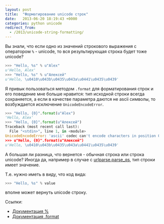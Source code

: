 ```yaml
---
layout: post
title:  "Форматирование unicode строк"
date:   2013-06-20 18:19:43 +0000
categories: python unicode
redirect_from:
  - /2013/unicode-string-formatting/
---
```


Вы знали, что если одно из значений строкового выражения с оператором `%` - unicode, то вся результирующая строка будет тоже unicode?

```python
>>> "Hello, %s" % u"Alex"
u'Hello, Alex'
>>> "Hello, %s" % u"Алексей"
u'Hello, \u0410\u043b\u0435\u043a\u0441\u0435\u0439'
```

<!--more-->

Я привык пользоваться методом `.format` для форматирования строк и его поведение мне больше нравится: тип исходной строки всегда сохраняется, а если в качестве параметра даются не ascii символы, то возбуждается исключение `UnicodeEncodeError`.

```python
>>> "Hello, {0}".format(u"Alex")
'Hello, Alex'
>>> "Hello, {0}".format(u"Алексей")
Traceback (most recent call last):
  File "<stdin>", line 1, in <module>
UnicodeEncodeError: 'ascii' codec can't encode characters in position 0-6: ordinal not in range(128)
>>> u"Hello, {0}".format(u"Алексей")
u'Hello, \u0410\u043b\u0435\u043a\u0441\u0435\u0439'
```

А большая ли разница, что вернется - обычная строка или строка unicode? Иногда да, например в случае с [urlparse.parse_qs](http://www.lexev.org/2013/parse-url-which-chontains-unicode-query-using-urlp/), тип строки имеет значение.

Т.е. нужно иметь в виду, что код вида:

```python
>>> "Hello, %s" % value
```

вполне может вернуть unicode строку.

Ссылки:
- [Документация %](http://docs.python.org/2/library/stdtypes.html#string-formatting)
- [Документация .format](http://docs.python.org/2/library/string.html#format-string-syntax)
